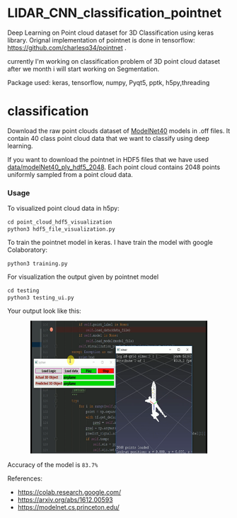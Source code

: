 # LIDAR_CNN_classification_pointnet
Deep Learning on Point cloud dataset for 3D Classification using keras library.
Orignal implementation of pointnet is done in tensorflow: https://github.com/charlesq34/pointnet .

currently I'm working on classification problem of 3D point cloud dataset after we month i will start working on Segmentation. 

Package used: keras, tensorflow, numpy, Pyqt5, pptk, h5py,threading

# classification
Download the raw point clouds dataset of <a href="http://modelnet.cs.princeton.edu/ModelNet40.zip" target="_blank">ModelNet40</a> models in .off files. It contain 40 class point cloud data that we want to classify using deep learning.
  
If you want to download the pointnet in HDF5 files that we have used <a href="https://shapenet.cs.stanford.edu/media/modelnet40_ply_hdf5_2048.zip" target="_blank">data/modelNet40_ply_hdf5_2048</a>. Each point cloud contains 2048 points uniformly sampled from a point cloud data.

### Usage
To visualized point cloud data in h5py:

    cd point_cloud_hdf5_visualization
    python3 hdf5_file_visualization.py
   
To train the pointnet model in keras. I have train the model with google Colaboratory:

    python3 training.py
   
For visualization the output given by pointnet model

    cd testing
    python3 testing_ui.py
    
Your output look like this:

</p>

<div align="center"><img src ="https://github.com/Praveendhouchak94/LIDAR_CNN_classification_pointnet/blob/master/temp/output.png"  width="400" height="300" /></div>

Accuracy of the model is `83.7%`

References:

* https://colab.research.google.com/
* https://arxiv.org/abs/1612.00593
* https://modelnet.cs.princeton.edu/
